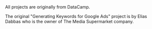 All projects are originally from DataCamp.

The original "Generating Keywords for Google Ads" project is by Elias Dabbas who is the owner of The Media Supermarket company.
